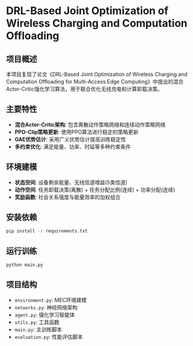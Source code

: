 # DRL-Based Joint Optimization of Wireless Charging and Computation Offloading

## 项目概述
本项目复现了论文《DRL-Based Joint Optimization of Wireless Charging and Computation Offloading for Multi-Access Edge Computing》中提出的混合Actor-Critic强化学习算法，用于联合优化无线充电和计算卸载决策。

## 主要特性
- **混合Actor-Critic架构**: 包含离散动作策略网络和连续动作策略网络
- **PPO-Clip策略更新**: 使用PPO算法进行稳定的策略更新
- **GAE优势估计**: 采用广义优势估计提高训练稳定性
- **多约束优化**: 满足能量、功率、时延等多种约束条件

## 环境建模
- **状态空间**: 设备剩余能量、无线信道增益(5类信道)
- **动作空间**: 任务卸载决策(离散) + 任务分配比例(连续) + 功率分配(连续)
- **奖励函数**: 社会关系强度与能量效率的加权组合

## 安装依赖
```bash
pip install -r requirements.txt
```

## 运行训练
```bash
python main.py
```

## 项目结构
- `environment.py`: MEC环境建模
- `networks.py`: 神经网络架构
- `agent.py`: 强化学习智能体
- `utils.py`: 工具函数
- `main.py`: 主训练脚本
- `evaluation.py`: 性能评估脚本 